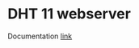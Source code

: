 # DHT 11 webserver

Documentation [link](https://randomnerdtutorials.com/esp32-dht11-dht22-temperature-humidity-web-server-arduino-ide/)
